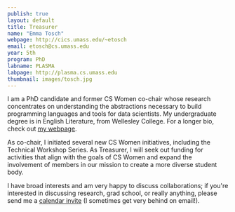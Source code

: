 ```yaml
---
publish: true
layout: default
title: Treasurer
name: "Emma Tosch"
webpage: http://cics.umass.edu/~etosch
email: etosch@cs.umass.edu
year: 5th
program: PhD
labname: PLASMA
labpage: http://plasma.cs.umass.edu
thumbnail: images/tosch.jpg
---
```

I am a PhD candidate and former CS Women co-chair whose research concentrates on understanding the abstractions necessary to build programming languages and tools for data scientists. My undergraduate degree is in English Literature, from Wellesley College. For a longer bio, check out [my webpage](http://etosch.github.io/bio.html).

As co-chair, I initiated several new CS Women initiatives, including the Technical Workshop Series. As Treasurer, I will seek out funding for activities that align with the goals of CS Women and expand the involvement of members in our mission to create a more diverse student body.

I have broad interests and am very happy to discuss collaborations; if you're interested in discussing research, grad school, or really anything, please send me a [calendar invite](http://etosch.github.io/calendar.html) (I sometimes get very behind on email!). 
